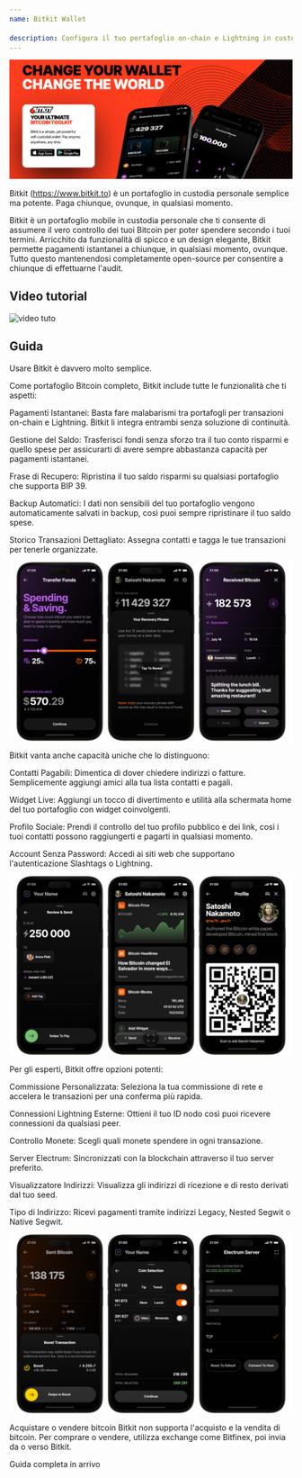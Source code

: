 ```yaml
---
name: Bitkit Wallet

description: Configura il tuo portafoglio on-chain e Lightning in custodia personale
---
```


![cover](assets/cover.webp)

Bitkit (https://www.bitkit.to) è un portafoglio in custodia personale semplice ma potente. Paga chiunque, ovunque, in qualsiasi momento.

Bitkit è un portafoglio mobile in custodia personale che ti consente di assumere il vero controllo dei tuoi Bitcoin per poter spendere secondo i tuoi termini. Arricchito da funzionalità di spicco e un design elegante, Bitkit permette pagamenti istantanei a chiunque, in qualsiasi momento, ovunque. Tutto questo mantenendosi completamente open-source per consentire a chiunque di effettuarne l'audit.

## Video tutorial

![video tuto](https://www.youtube.com/watch?v=FJ3Mqqz4Dmw)

## Guida

Usare Bitkit è davvero molto semplice.

Come portafoglio Bitcoin completo, Bitkit include tutte le funzionalità che ti aspetti:

Pagamenti Istantanei: Basta fare malabarismi tra portafogli per transazioni on-chain e Lightning. Bitkit li integra entrambi senza soluzione di continuità.

Gestione del Saldo: Trasferisci fondi senza sforzo tra il tuo conto risparmi e quello spese per assicurarti di avere sempre abbastanza capacità per pagamenti istantanei.

Frase di Recupero: Ripristina il tuo saldo risparmi su qualsiasi portafoglio che supporta BIP 39.

Backup Automatici: I dati non sensibili del tuo portafoglio vengono automaticamente salvati in backup, così puoi sempre ripristinare il tuo saldo spese.

Storico Transazioni Dettagliato: Assegna contatti e tagga le tue transazioni per tenerle organizzate.

![cover](assets/1.webp)

Bitkit vanta anche capacità uniche che lo distinguono:

Contatti Pagabili: Dimentica di dover chiedere indirizzi o fatture. Semplicemente aggiungi amici alla tua lista contatti e pagali.

Widget Live: Aggiungi un tocco di divertimento e utilità alla schermata home del tuo portafoglio con widget coinvolgenti.

Profilo Sociale: Prendi il controllo del tuo profilo pubblico e dei link, così i tuoi contatti possono raggiungerti e pagarti in qualsiasi momento.

Account Senza Password: Accedi ai siti web che supportano l'autenticazione Slashtags o Lightning.

![cover](assets/2.webp)

Per gli esperti, Bitkit offre opzioni potenti:

Commissione Personalizzata: Seleziona la tua commissione di rete e accelera le transazioni per una conferma più rapida.

Connessioni Lightning Esterne: Ottieni il tuo ID nodo così puoi ricevere connessioni da qualsiasi peer.

Controllo Monete: Scegli quali monete spendere in ogni transazione.

Server Electrum: Sincronizzati con la blockchain attraverso il tuo server preferito.

Visualizzatore Indirizzi: Visualizza gli indirizzi di ricezione e di resto derivati dal tuo seed.

Tipo di Indirizzo: Ricevi pagamenti tramite indirizzi Legacy, Nested Segwit o Native Segwit.

![cover](assets/3.webp)

Acquistare o vendere bitcoin
Bitkit non supporta l'acquisto e la vendita di bitcoin. Per comprare o vendere, utilizza exchange come Bitfinex, poi invia da o verso Bitkit.

Guida completa in arrivo